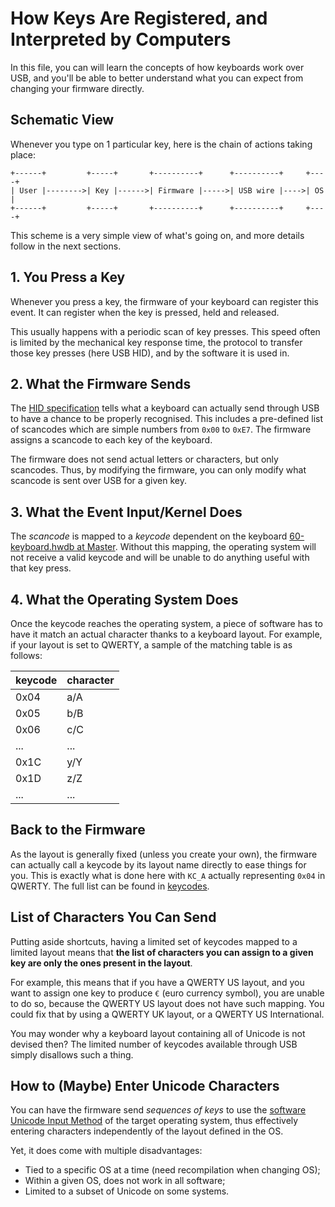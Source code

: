 # How Keys Are Registered, and Interpreted by Computers

In this file, you can will learn the concepts of how keyboards work over USB,
and you'll be able to better understand what you can expect from changing your
firmware directly.

## Schematic View

Whenever you type on 1 particular key, here is the chain of actions taking
place:

```
+------+         +-----+       +----------+      +----------+     +----+
| User |-------->| Key |------>| Firmware |----->| USB wire |---->| OS |
+------+         +-----+       +----------+      +----------+     +----+
```

This scheme is a very simple view of what's going on, and more details follow
in the next sections.

## 1. You Press a Key

Whenever you press a key, the firmware of your keyboard can register this event.
It can register when the key is pressed, held and released.

This usually happens with a periodic scan of key presses. This speed often is limited by the mechanical key response time, the protocol to transfer those key presses (here USB HID), and by the software it is used in.

## 2. What the Firmware Sends

The [HID specification](https://www.usb.org/sites/default/files/documents/hut1_12v2.pdf) tells what a keyboard can actually send through USB to have a chance to be properly recognised. This includes a pre-defined list of scancodes which are simple numbers from `0x00` to `0xE7`. The firmware assigns a scancode to each key of the keyboard.

The firmware does not send actual letters or characters, but only scancodes.
Thus, by modifying the firmware, you can only modify what scancode is sent over
USB for a given key.

## 3. What the Event Input/Kernel Does

The *scancode* is mapped to a *keycode* dependent on the keyboard [60-keyboard.hwdb at Master](https://github.com/systemd/systemd/blob/master/hwdb.d/60-keyboard.hwdb). Without this mapping, the operating system will not receive a valid keycode and will be unable to do anything useful with that key press.

## 4. What the Operating System Does

Once the keycode reaches the operating system, a piece of software has to have
it match an actual character thanks to a keyboard layout. For example, if your
layout is set to QWERTY, a sample of the matching table is as follows:

| keycode | character |
|---------|-----------|
| 0x04 | a/A |
| 0x05 | b/B |
| 0x06 | c/C |
| ... | ... |
| 0x1C | y/Y |
| 0x1D | z/Z |
| ... | ... |

## Back to the Firmware

As the layout is generally fixed (unless you create your own), the firmware can actually call a keycode by its layout name directly to ease things for you. This is exactly what is done here with `KC_A` actually representing `0x04` in QWERTY. The full list can be found in [keycodes](keycodes.md).

## List of Characters You Can Send

Putting aside shortcuts, having a limited set of keycodes mapped to a limited layout means that **the list of characters you can assign to a given key are only the ones present in the layout**.

For example, this means that if you have a QWERTY US layout, and you want to assign one key to produce `€` (euro currency symbol), you are unable to do so, because the QWERTY US layout does not have such mapping. You could fix that by using a QWERTY UK layout, or a QWERTY US International.

You may wonder why a keyboard layout containing all of Unicode is not devised then? The limited number of keycodes available through USB simply disallows such a thing.

## How to (Maybe) Enter Unicode Characters

You can have the firmware send *sequences of keys* to use the [software Unicode Input Method](https://en.wikipedia.org/wiki/Unicode_input#Hexadecimal_input) of the target operating system, thus effectively entering characters independently of the layout defined in the OS.

Yet, it does come with multiple disadvantages:

 - Tied to a specific OS at a time (need recompilation when changing OS);
 - Within a given OS, does not work in all software;
 - Limited to a subset of Unicode on some systems.
